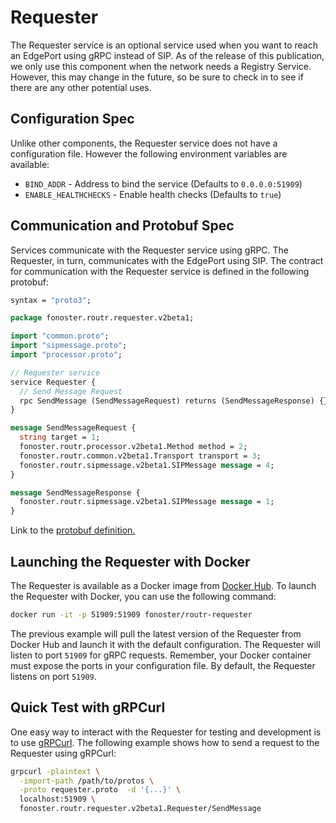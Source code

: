 # Requester

The Requester service is an optional service used when you want to reach an EdgePort using gRPC instead of SIP. As of the release of this publication, we only use this component when the network needs a Registry Service. However, this may change in the future, so be sure to check in to see if there are any other potential uses.

## Configuration Spec

Unlike other components, the Requester service does not have a configuration file. However the following environment variables are available:

- `BIND_ADDR` - Address to bind the service (Defaults to `0.0.0.0:51909`)
- `ENABLE_HEALTHCHECKS` - Enable health checks (Defaults to `true`)

## Communication and Protobuf Spec

Services communicate with the Requester service using gRPC. The Requester, in turn, communicates with the EdgePort using SIP. The contract for communication with the Requester service is defined in the following protobuf:

```protobuf
syntax = "proto3";

package fonoster.routr.requester.v2beta1;

import "common.proto";
import "sipmessage.proto";
import "processor.proto";

// Requester service
service Requester {
  // Send Message Request
  rpc SendMessage (SendMessageRequest) returns (SendMessageResponse) {}
}

message SendMessageRequest {
  string target = 1;
  fonoster.routr.processor.v2beta1.Method method = 2;
  fonoster.routr.common.v2beta1.Transport transport = 3;
  fonoster.routr.sipmessage.v2beta1.SIPMessage message = 4;
}

message SendMessageResponse {
  fonoster.routr.sipmessage.v2beta1.SIPMessage message = 1;
}
```

Link to the [protobuf definition.](https://github.com/fonoster/routr/blob/main/mods/common/src/protos/requester.proto)

## Launching the Requester with Docker

The Requester is available as a Docker image from [Docker Hub](https://hub.docker.com/r/fonoster/routr-requester). To launch the Requester with Docker, you can use the following command:

```bash
docker run -it -p 51909:51909 fonoster/routr-requester
```

The previous example will pull the latest version of the Requester from Docker Hub and launch it with the default configuration. The Requester will listen to port `51909` for gRPC requests. Remember, your Docker container must expose the ports in your configuration file. By default, the Requester listens on port `51909`.

## Quick Test with gRPCurl

One easy way to interact with the Requester for testing and development is to use [gRPCurl](https://github.com/fullstorydev/grpcurl). The following example shows how to send a request to the Requester using gRPCurl:

```bash
grpcurl -plaintext \
  -import-path /path/to/protos \
  -proto requester.proto  -d '{...}' \
  localhost:51909 \
  fonoster.routr.requester.v2beta1.Requester/SendMessage
```
